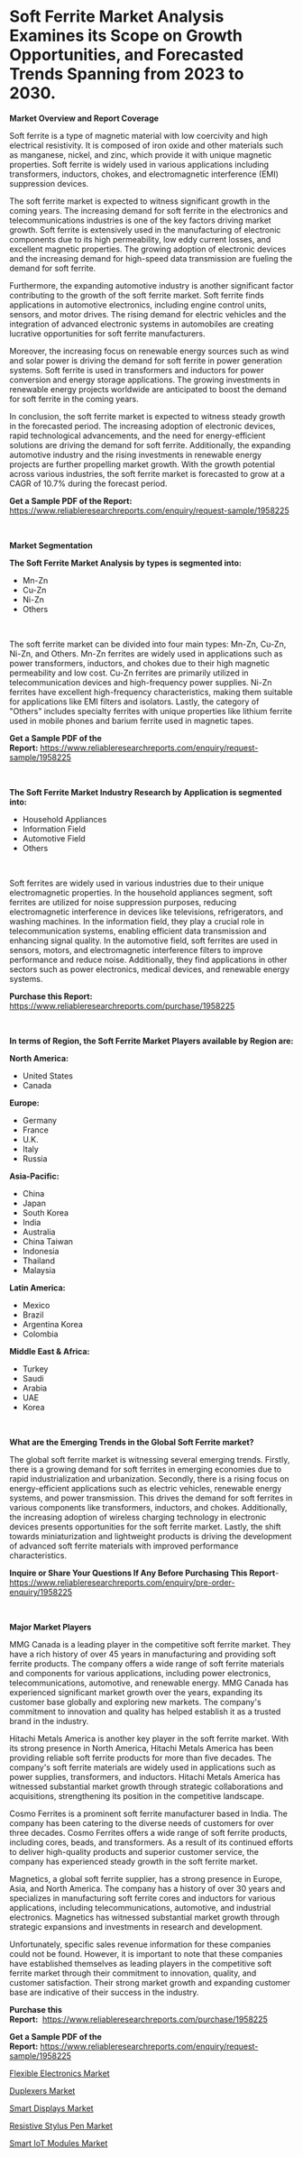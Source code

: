 <p><h1>Soft Ferrite Market Analysis Examines its Scope on Growth Opportunities, and Forecasted Trends Spanning from 2023 to 2030.</h1></p><p><strong>Market Overview and Report Coverage</strong></p>
<p><p>Soft ferrite is a type of magnetic material with low coercivity and high electrical resistivity. It is composed of iron oxide and other materials such as manganese, nickel, and zinc, which provide it with unique magnetic properties. Soft ferrite is widely used in various applications including transformers, inductors, chokes, and electromagnetic interference (EMI) suppression devices.</p><p>The soft ferrite market is expected to witness significant growth in the coming years. The increasing demand for soft ferrite in the electronics and telecommunications industries is one of the key factors driving market growth. Soft ferrite is extensively used in the manufacturing of electronic components due to its high permeability, low eddy current losses, and excellent magnetic properties. The growing adoption of electronic devices and the increasing demand for high-speed data transmission are fueling the demand for soft ferrite.</p><p>Furthermore, the expanding automotive industry is another significant factor contributing to the growth of the soft ferrite market. Soft ferrite finds applications in automotive electronics, including engine control units, sensors, and motor drives. The rising demand for electric vehicles and the integration of advanced electronic systems in automobiles are creating lucrative opportunities for soft ferrite manufacturers.</p><p>Moreover, the increasing focus on renewable energy sources such as wind and solar power is driving the demand for soft ferrite in power generation systems. Soft ferrite is used in transformers and inductors for power conversion and energy storage applications. The growing investments in renewable energy projects worldwide are anticipated to boost the demand for soft ferrite in the coming years.</p><p>In conclusion, the soft ferrite market is expected to witness steady growth in the forecasted period. The increasing adoption of electronic devices, rapid technological advancements, and the need for energy-efficient solutions are driving the demand for soft ferrite. Additionally, the expanding automotive industry and the rising investments in renewable energy projects are further propelling market growth. With the growth potential across various industries, the soft ferrite market is forecasted to grow at a CAGR of 10.7% during the forecast period.</p></p>
<p><strong>Get a Sample PDF of the Report:</strong> <a href="https://www.reliableresearchreports.com/enquiry/request-sample/1958225">https://www.reliableresearchreports.com/enquiry/request-sample/1958225</a></p>
<p>&nbsp;</p>
<p><strong>Market Segmentation</strong></p>
<p><strong>The Soft Ferrite Market Analysis by types is segmented into:</strong></p>
<p><ul><li>Mn-Zn</li><li>Cu-Zn</li><li>Ni-Zn</li><li>Others</li></ul></p>
<p>&nbsp;</p>
<p><p>The soft ferrite market can be divided into four main types: Mn-Zn, Cu-Zn, Ni-Zn, and Others. Mn-Zn ferrites are widely used in applications such as power transformers, inductors, and chokes due to their high magnetic permeability and low cost. Cu-Zn ferrites are primarily utilized in telecommunication devices and high-frequency power supplies. Ni-Zn ferrites have excellent high-frequency characteristics, making them suitable for applications like EMI filters and isolators. Lastly, the category of "Others" includes specialty ferrites with unique properties like lithium ferrite used in mobile phones and barium ferrite used in magnetic tapes.</p></p>
<p><strong>Get a Sample PDF of the Report:</strong>&nbsp;<a href="https://www.reliableresearchreports.com/enquiry/request-sample/1958225">https://www.reliableresearchreports.com/enquiry/request-sample/1958225</a></p>
<p>&nbsp;</p>
<p><strong>The Soft Ferrite Market Industry Research by Application is segmented into:</strong></p>
<p><ul><li>Household Appliances</li><li>Information Field</li><li>Automotive Field</li><li>Others</li></ul></p>
<p>&nbsp;</p>
<p><p>Soft ferrites are widely used in various industries due to their unique electromagnetic properties. In the household appliances segment, soft ferrites are utilized for noise suppression purposes, reducing electromagnetic interference in devices like televisions, refrigerators, and washing machines. In the information field, they play a crucial role in telecommunication systems, enabling efficient data transmission and enhancing signal quality. In the automotive field, soft ferrites are used in sensors, motors, and electromagnetic interference filters to improve performance and reduce noise. Additionally, they find applications in other sectors such as power electronics, medical devices, and renewable energy systems.</p></p>
<p><strong>Purchase this Report:</strong>&nbsp; <a href="https://www.reliableresearchreports.com/purchase/1958225">https://www.reliableresearchreports.com/purchase/1958225</a></p>
<p>&nbsp;</p>
<p><strong>In terms of Region, the Soft Ferrite Market Players available by Region are:</strong></p>
<p>
    <p> <strong> North America: </strong>
        <ul>
            <li>United States</li>
            <li>Canada</li>
        </ul>
        </p> 
    <p> <strong> Europe: </strong>
        <ul>
            <li>Germany</li>
            <li>France</li>
            <li>U.K.</li>
            <li>Italy</li>
            <li>Russia</li>
        </ul>
        </p> 
    <p> <strong> Asia-Pacific: </strong>
        <ul>
            <li>China</li>
            <li>Japan</li>
            <li>South Korea</li>
            <li>India</li>
            <li>Australia</li>
            <li>China Taiwan</li>
            <li>Indonesia</li>
            <li>Thailand</li>
            <li>Malaysia</li>
        </ul>
        </p> 
    <p> <strong> Latin America: </strong>
        <ul>
            <li>Mexico</li>
            <li>Brazil</li>
            <li>Argentina Korea</li>
            <li>Colombia</li>
        </ul>
        </p> 
    <p> <strong> Middle East & Africa: </strong>
        <ul>
            <li>Turkey</li>
            <li>Saudi</li>
            <li>Arabia</li>
            <li>UAE</li>
            <li>Korea</li>
        </ul>
    </p>
    </p>
<p>&nbsp;</p>
<p><strong>What are the Emerging Trends in the Global Soft Ferrite market?</strong></p>
<p><p>The global soft ferrite market is witnessing several emerging trends. Firstly, there is a growing demand for soft ferrites in emerging economies due to rapid industrialization and urbanization. Secondly, there is a rising focus on energy-efficient applications such as electric vehicles, renewable energy systems, and power transmission. This drives the demand for soft ferrites in various components like transformers, inductors, and chokes. Additionally, the increasing adoption of wireless charging technology in electronic devices presents opportunities for the soft ferrite market. Lastly, the shift towards miniaturization and lightweight products is driving the development of advanced soft ferrite materials with improved performance characteristics.</p></p>
<p><strong>Inquire or Share Your Questions If Any Before Purchasing This Report</strong>- <a href="https://www.reliableresearchreports.com/enquiry/pre-order-enquiry/1958225">https://www.reliableresearchreports.com/enquiry/pre-order-enquiry/1958225</a></p>
<p>&nbsp;</p>
<p><strong>Major Market Players</strong></p>
<p><p>MMG Canada is a leading player in the competitive soft ferrite market. They have a rich history of over 45 years in manufacturing and providing soft ferrite products. The company offers a wide range of soft ferrite materials and components for various applications, including power electronics, telecommunications, automotive, and renewable energy. MMG Canada has experienced significant market growth over the years, expanding its customer base globally and exploring new markets. The company's commitment to innovation and quality has helped establish it as a trusted brand in the industry.</p><p>Hitachi Metals America is another key player in the soft ferrite market. With its strong presence in North America, Hitachi Metals America has been providing reliable soft ferrite products for more than five decades. The company's soft ferrite materials are widely used in applications such as power supplies, transformers, and inductors. Hitachi Metals America has witnessed substantial market growth through strategic collaborations and acquisitions, strengthening its position in the competitive landscape.</p><p>Cosmo Ferrites is a prominent soft ferrite manufacturer based in India. The company has been catering to the diverse needs of customers for over three decades. Cosmo Ferrites offers a wide range of soft ferrite products, including cores, beads, and transformers. As a result of its continued efforts to deliver high-quality products and superior customer service, the company has experienced steady growth in the soft ferrite market.</p><p>Magnetics, a global soft ferrite supplier, has a strong presence in Europe, Asia, and North America. The company has a history of over 30 years and specializes in manufacturing soft ferrite cores and inductors for various applications, including telecommunications, automotive, and industrial electronics. Magnetics has witnessed substantial market growth through strategic expansions and investments in research and development.</p><p>Unfortunately, specific sales revenue information for these companies could not be found. However, it is important to note that these companies have established themselves as leading players in the competitive soft ferrite market through their commitment to innovation, quality, and customer satisfaction. Their strong market growth and expanding customer base are indicative of their success in the industry.</p></p>
<p><strong>Purchase this Report:</strong>&nbsp;&nbsp;<a href="https://www.reliableresearchreports.com/purchase/1958225">https://www.reliableresearchreports.com/purchase/1958225</a></p>
<p></p>
<p><strong>Get a Sample PDF of the Report:</strong>&nbsp;<a href="https://www.reliableresearchreports.com/enquiry/request-sample/1958225">https://www.reliableresearchreports.com/enquiry/request-sample/1958225</a></p>
<p><p><a href="https://medium.com/@smithazim89098/flexible-electronics-market-report-reveals-the-latest-trends-and-growth-opportunities-of-this-492100a50781">Flexible Electronics Market</a></p><p><a href="https://medium.com/@kiannoel89776554/duplexers-market-exploring-market-share-market-trends-and-future-growth-1c18aaa3101b">Duplexers Market</a></p><p><a href="https://medium.com/@ziansann43365/smart-displays-market-outlook-industry-overview-and-forecast-2023-to-2030-b56172ef2e4c">Smart Displays Market</a></p><p><a href="https://medium.com/@noewwade60/resistive-stylus-pen-market-outlook-industry-overview-and-forecast-2023-to-2030-05d6534d2fb4">Resistive Stylus Pen Market</a></p><p><a href="https://medium.com/@wadeodinnn745/smart-iot-modules-market-research-report-its-history-and-forecast-2023-to-2030-648818ee23bb">Smart IoT Modules Market</a></p></p>